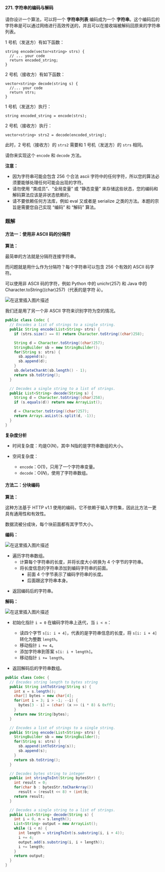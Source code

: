 #### 271. 字符串的编码与解码

请你设计一个算法，可以将一个 **字符串列表** 编码成为一个 **字符串**。这个编码后的字符串是可以通过网络进行高效传送的，并且可以在接收端被解码回原来的字符串列表。

1 号机（发送方）有如下函数：

```shell
string encode(vector<string> strs) {
  // ... your code
  return encoded_string;
}
```

2 号机（接收方）有如下函数：

```shell
vector<string> decode(string s) {
  //... your code
  return strs;
}
```

1 号机（发送方）执行：

```shell
string encoded_string = encode(strs);
```

2 号机（接收方）执行：

```shell
vector<string> strs2 = decode(encoded_string);
```

此时，2 号机（接收方）的 `strs2` 需要和 1 号机（发送方）的 `strs` 相同。

请你来实现这个 `encode` 和 `decode` 方法。

**注意：**

* 因为字符串可能会包含 256 个合法 ascii 字符中的任何字符，所以您的算法必须要能够处理任何可能会出现的字符。
* 请勿使用 “类成员”、“全局变量” 或 “静态变量” 来存储这些状态，您的编码和解码算法应该是非状态依赖的。
* 请不要依赖任何方法库，例如 eval 又或者是 serialize 之类的方法。本题的宗旨是需要您自己实现 “编码” 和 “解码” 算法。

### 题解

#### 方法一：使用非 ASCII 码的分隔符

**算法：**

最简单的方法就是分隔符连接字符串。

而问题就是用什么作为分隔符？每个字符串可以包含 256 个有效的 ASCII 码字符。

可以使用非 ASCII 码的字符，例如 Python 中的 unichr(257) 和 Java 中的 Character.toString((char)257)（代表的是字符 ā）。

![在这里插入图片描述](http://gitlab.wsh-study.com/xp-study/LeeteCode/blob/master/字符串相关/images/字符串的编码与解码/1.jpg)

我们还是用了另一个非 ASCII 字符来识别字符为空的情况。

```java
public class Codec {
  // Encodes a list of strings to a single string.
  public String encode(List<String> strs) {
    if (strs.size() == 0) return Character.toString((char)258);

    String d = Character.toString((char)257);
    StringBuilder sb = new StringBuilder();
    for(String s: strs) {
      sb.append(s);
      sb.append(d);
    }
    sb.deleteCharAt(sb.length() - 1);
    return sb.toString();
  }

  // Decodes a single string to a list of strings.
  public List<String> decode(String s) {
    String d = Character.toString((char)258);
    if (s.equals(d)) return new ArrayList();

    d = Character.toString((char)257);
    return Arrays.asList(s.split(d, -1));
  }
}
```

**复杂度分析**

* 时间复杂度：均是O(*N*)，其中 N指的是字符串数组的大小。

* 空间复杂度：
  * `encode`：O(1)，只用了一个字符串变量。
  * `decode`：O(*N*)，使用了字符串数组。

#### 方法二：分块编码

**算法：**

这种方法基于 HTTP v1.1 使用的编码，它不依赖于输入字符集，因此比方法一更具有通用性和有效性。

数据流被分成块，每个块前面都有其字节大小。

**编码：**

![在这里插入图片描述](http://gitlab.wsh-study.com/xp-study/LeeteCode/blob/master/字符串相关/images/字符串的编码与解码/2.jpg)

* 遍历字符串数组。
  * 计算每个字符串的长度，并将长度大小转换为 4 个字节的字符串。
  * 将长度信息的字符串添加到编码字符串的前面。
    * 前面 4 个字节表示了编码字符串的长度。
    * 后面跟这字符串本身。

- 返回编码后的字符串。

**解码：**

![在这里插入图片描述](http://gitlab.wsh-study.com/xp-study/LeeteCode/blob/master/字符串相关/images/字符串的编码与解码/3.jpg)

* 初始化指针 `i = 0` 在编码字符串上迭代，当 `i < n`：
  * 读四个字节 `s[i: i + 4]`，代表的是字符串信息的长度，将 `s[i: i + 4]` 转化为整数 `length`。
  * 移动指针 `i += 4`。
  * 添加字符串到答案 `s[i: i + length]`。
  * 移动指针 `i += length`。

* 返回解码后的字符串数组。

```java
public class Codec {
  // Encodes string length to bytes string
  public String intToString(String s) {
    int x = s.length();
    char[] bytes = new char[4];
    for(int i = 3; i > -1; --i) {
      bytes[3 - i] = (char) (x >> (i * 8) & 0xff);
    }
    return new String(bytes);
  }

  // Encodes a list of strings to a single string.
  public String encode(List<String> strs) {
    StringBuilder sb = new StringBuilder();
    for(String s: strs) {
      sb.append(intToString(s));
      sb.append(s);
    }
    return sb.toString();
  }

  // Decodes bytes string to integer
  public int stringToInt(String bytesStr) {
    int result = 0;
    for(char b : bytesStr.toCharArray())
      result = (result << 8) + (int)b;
    return result;
  }

  // Decodes a single string to a list of strings.
  public List<String> decode(String s) {
    int i = 0, n = s.length();
    List<String> output = new ArrayList();
    while (i < n) {
      int length = stringToInt(s.substring(i, i + 4));
      i += 4;
      output.add(s.substring(i, i + length));
      i += length;
    }
    return output;
  }
}
```


